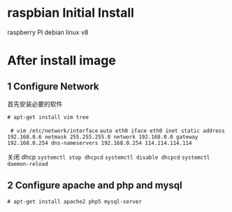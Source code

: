 # raspbian Initial Install
raspberry PI debian linux v8
# After install image
## 1 Configure Network
首先安装必要的软件

`# apt-get install vim tree`

` # vim /etc/network/interface` 
`auto eth0
iface eth0 inet static
address 192.168.0.6
netmask 255.255.255.0
network 192.168.0.0
gateway 192.168.0.254
dns-nameservers 192.168.0.254 114.114.114.114`

关闭 dhcp
`systemctl stop dhcpcd`
`systemctl disable dhcpcd`
`systemctl daemon-reload`

## 2 Configure apache and php and mysql
`# apt-get install apache2 php5 mysql-server`

